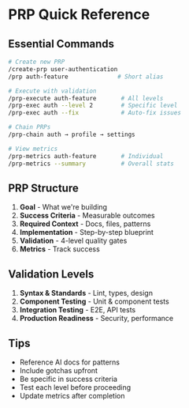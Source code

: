 # PRP Quick Reference

## Essential Commands

```bash
# Create new PRP
/create-prp user-authentication
/prp auth-feature              # Short alias

# Execute with validation
/prp-execute auth-feature       # All levels
/prp-exec auth --level 2        # Specific level
/prp-exec auth --fix            # Auto-fix issues

# Chain PRPs
/prp-chain auth → profile → settings

# View metrics
/prp-metrics auth-feature       # Individual
/prp-metrics --summary          # Overall stats
```

## PRP Structure

1. **Goal** - What we're building
2. **Success Criteria** - Measurable outcomes
3. **Required Context** - Docs, files, patterns
4. **Implementation** - Step-by-step blueprint
5. **Validation** - 4-level quality gates
6. **Metrics** - Track success

## Validation Levels

1. **Syntax & Standards** - Lint, types, design
2. **Component Testing** - Unit & component tests  
3. **Integration Testing** - E2E, API tests
4. **Production Readiness** - Security, performance

## Tips

- Reference AI docs for patterns
- Include gotchas upfront
- Be specific in success criteria
- Test each level before proceeding
- Update metrics after completion